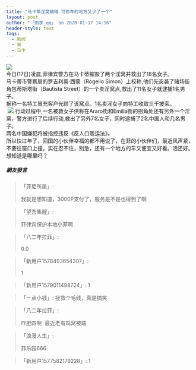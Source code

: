 ```yaml
---
title: "马卡蒂淫窝被端 可修车的地方又少了一个"
layout: post
author: "「雨季_qq」 on 2020-01-17 14:16"
header-style: text
tags:
  - 新闻
  - 蒂
  - 马卡
---
```


<img src="http://images.feileyuan.com/images/ueditor/2020011714160000032556.jpg"><br>
今日(17日)凌晨,菲律宾警方在马卡蒂摧毁了两个淫窝并救出了18名女子。
<br>
马卡蒂市警察局的罗吉利奥·西蒙（Rogelio Simon）上校称,他们先突袭了赌场街角包蒂斯塔街（Bautista Street）的一个卖淫窝点,救出了11名女子就逮捕1名男子。
<br>
据称一名特工冒充客户光顾了该窝点。1名卖淫女子向特工收取三千披索。
<br>
&nbsp;<img src="http://images.feileyuan.com/images/ueditor/2020011714160000201559.jpg">
行动过程中,一名被救女子供称在Araro街和Emilia街的拐角处还有另外一个淫窝，警方进行了后续行动,救出了另外7名女子，同时逮捕了2名中国人和几名男子。
<br>
两名中国嫌犯将被指控违反《反人口贩运法》。
<br>
所以快过年了，回国的小伙伴幸福的都不用说了，在菲的小伙伴们，最近风声紧，不要往窗口上撞，实在忍不住，别急，还有一个地方的车又便宜又好看。活还好。
想知道是哪里吗？
<br>

##### 網友發言 
> 「菲尼所属」:
> <p>我就是想知道，3000P支付了，服务是不是也得到了啊</p>

> 「望吾集醒」:
> <p>菲律宾保护本地小菲啊</p>

> 「八二年拉菲」:
> <p>0.0</p>

> 「新用户1578493654307」:
> <p>1</p>


> 「新用户1579011498724」:
> 1

> 「一点小钱」:
> 拯救个毛线，真是搞笑

> 「八二年拉菲」:
> <p>咋肥四啊&nbsp; 最近老有鸡窝被端</p>

> 「浪漫人生」:
> <p>菲乐园666</p>

> 「新用户1577582179228」:
> 1


